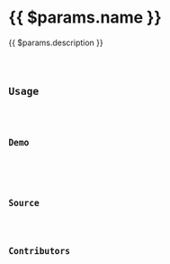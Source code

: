 <script setup>
import Meta from '../../../src/components/meta.vue'
import Badges from '../../../src/components/badges.vue'
import Api from '../../../src/components/api.vue'
import Demo from '../../../src/components/demo.vue'
import Source from '../../../src/components/source.vue'
import Contributors from '../../../src/components/contributors.vue'
import Code from '../../../src/components/code.vue'
</script>

# {{ $params.name }}

<Badges :category="$params.category" :is-test="$params.isTest" />

<Meta :last-modified="$params.lastModified" />

<template v-if="$params.browserapi">

::: tip
This hook uses <a :href="$params.browserapi.description" target="_blank">**{{ $params.browserapi.name }}**</a> browser api to provide enhanced functionality. Make sure to check for compatibility with different browsers when using this api
:::

</template>

<template v-if="$params.warning">

::: warning
{{ $params.warning }}
:::

</template>

{{ $params.description }}

<Code :code="$params.example" lang="typescript" />

## Usage

<Code :code="$params.usage" lang="typescript" />

## Demo

<Demo :type="$params.type" :name="$params.name" />

<template v-if="$params.apiParameters.length">

## Api

<Api :apiParameters="$params.apiParameters" />

</template>

## Source

<Source :hook="$params.name" />

## Contributors

<Contributors :contributors="$params.contributors" />
